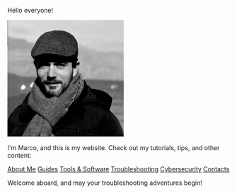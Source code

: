 Hello everyone!

![[picture]](/static/Images/Image1.png)

I'm Marco, and this is my website. Check out my tutorials, tips, and other content:

[About Me](/about.md) [Guides](/guides) [Tools & Software](/tools) [Troubleshooting](/troubleshooting) [Cybersecurity](/cybersecurity) [Contacts](/contacts)

Welcome aboard, and may your troubleshooting adventures begin!